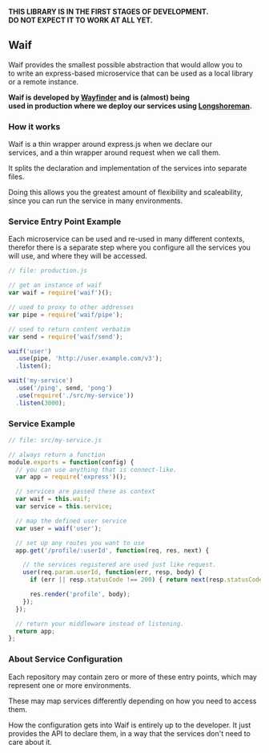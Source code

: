 __THIS LIBRARY IS IN THE FIRST STAGES OF DEVELOPMENT.  
DO NOT EXPECT IT TO WORK AT ALL YET.__

## Waif

Waif provides the smallest possible abstraction that would allow you to  
to write an express-based microservice that can be used as a local library  
or a remote instance.  

__Waif is developed by [Wayfinder](http://wayfinder.co) and is (almost) being  
used in production where we deploy our services using [Longshoreman](http://longshoreman.io).__

### How it works

Waif is a thin wrapper around express.js when we declare our  
services, and a thin wrapper around request when we call them.

It splits the declaration and implementation of the services into separate files.

Doing this allows you the greatest amount of flexibility and scaleability,  
since you can run the service in many environments.

### Service Entry Point Example

Each microservice can be used and re-used in many different contexts,
therefor there is a separate step where you configure all the services
you will use, and where they will be accessed.


```javascript
// file: production.js

// get an instance of waif
var waif = require('waif')();

// used to proxy to other addresses
var pipe = require('waif/pipe');

// used to return content verbatim
var send = require('waif/send');

waif('user')
  .use(pipe, 'http://user.example.com/v3');
  .listen();

wait('my-service')
  .use('/ping', send, 'pong')
  .use(require('./src/my-service'))
  .listen(3000);
```

### Service Example

```javascript
// file: src/my-service.js

// always return a function
module.exports = function(config) {
  // you can use anything that is connect-like.
  var app = require('express')();

  // services are passed these as context 
  var waif = this.waif;
  var service = this.service;

  // map the defined user service
  var user = waif('user');

  // set up any routes you want to use
  app.get('/profile/:userId', function(req, res, next) {

    // the services registered are used just like request.
    user(req.param.userId, function(err, resp, body) {
      if (err || resp.statusCode !== 200) { return next(resp.statusCode); }

      res.render('profile', body);
    });
  });

  // return your middleware instead of listening.
  return app;
};
```

### About Service Configuration

Each repository may contain zero or more of
these entry points, which may represent one
or more environments.

These may map services differently depending
on how you need to access them.

How the configuration gets into Waif is entirely
up to the developer. It just provides the
API to declare them, in a way that the services
don't need to care about it.
